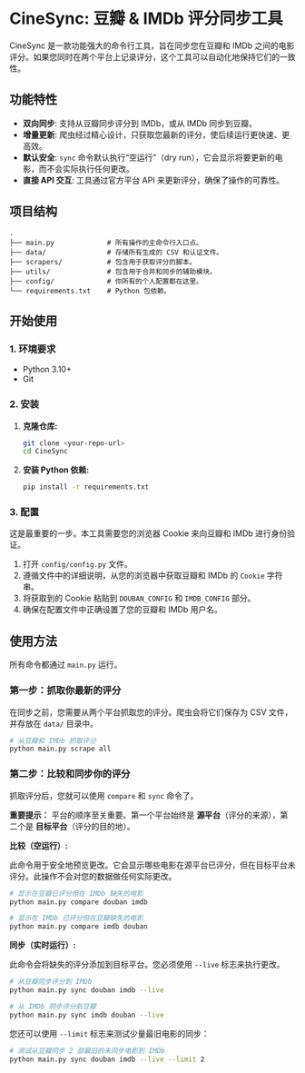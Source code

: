 # CineSync: 豆瓣 & IMDb 评分同步工具

CineSync 是一款功能强大的命令行工具，旨在同步您在豆瓣和 IMDb 之间的电影评分。如果您同时在两个平台上记录评分，这个工具可以自动化地保持它们的一致性。

## 功能特性

- **双向同步**: 支持从豆瓣同步评分到 IMDb，或从 IMDb 同步到豆瓣。
- **增量更新**: 爬虫经过精心设计，只获取您最新的评分，使后续运行更快速、更高效。
- **默认安全**: `sync` 命令默认执行“空运行”（dry run），它会显示将要更新的电影，而不会实际执行任何更改。
- **直接 API 交互**: 工具通过官方平台 API 来更新评分，确保了操作的可靠性。

## 项目结构

```
.
├── main.py             # 所有操作的主命令行入口点。
├── data/               # 存储所有生成的 CSV 和认证文件。
├── scrapers/           # 包含用于获取评分的脚本。
├── utils/              # 包含用于合并和同步的辅助模块。
├── config/             # 你所有的个人配置都在这里。
└── requirements.txt    # Python 包依赖。
```

## 开始使用

### 1. 环境要求

- Python 3.10+
- Git

### 2. 安装

1.  **克隆仓库:**
    ```bash
    git clone <your-repo-url>
    cd CineSync
    ```

2.  **安装 Python 依赖:**
    ```bash
    pip install -r requirements.txt
    ```

### 3. 配置

这是最重要的一步。本工具需要您的浏览器 Cookie 来向豆瓣和 IMDb 进行身份验证。

1.  打开 `config/config.py` 文件。
2.  遵循文件中的详细说明，从您的浏览器中获取豆瓣和 IMDb 的 `Cookie` 字符串。
3.  将获取到的 Cookie 粘贴到 `DOUBAN_CONFIG` 和 `IMDB_CONFIG` 部分。
4.  确保在配置文件中正确设置了您的豆瓣和 IMDb 用户名。

## 使用方法

所有命令都通过 `main.py` 运行。

### 第一步：抓取你最新的评分

在同步之前，您需要从两个平台抓取您的评分。爬虫会将它们保存为 CSV 文件，并存放在 `data/` 目录中。

```bash
# 从豆瓣和 IMDb 抓取评分
python main.py scrape all
```

### 第二步：比较和同步你的评分

抓取评分后，您就可以使用 `compare` 和 `sync` 命令了。

**重要提示：** 平台的顺序至关重要。第一个平台始终是 **源平台**（评分的来源），第二个是 **目标平台**（评分的目的地）。

**比较（空运行）:**

此命令用于安全地预览更改。它会显示哪些电影在源平台已评分，但在目标平台未评分。此操作不会对您的数据做任何实际更改。

```bash
# 显示在豆瓣已评分但在 IMDb 缺失的电影
python main.py compare douban imdb

# 显示在 IMDb 已评分但在豆瓣缺失的电影
python main.py compare imdb douban
```

**同步（实时运行）:**

此命令会将缺失的评分添加到目标平台。您必须使用 `--live` 标志来执行更改。

```bash
# 从豆瓣同步评分到 IMDb
python main.py sync douban imdb --live

# 从 IMDb 同步评分到豆瓣
python main.py sync imdb douban --live
```

您还可以使用 `--limit` 标志来测试少量最旧电影的同步：

```bash
# 测试从豆瓣同步 2 部最旧的未同步电影到 IMDb
python main.py sync douban imdb --live --limit 2
```
